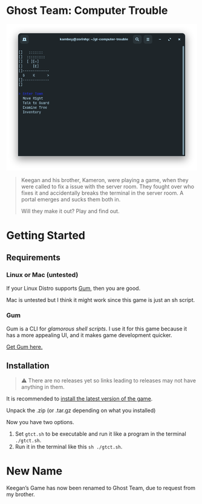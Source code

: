 # Ghost Team: Computer Trouble
![img](https://raw.githubusercontent.com/TheKamboy/gt-computer-trouble/master/assets/img/gtctpicture.png)

> Keegan and his brother, Kameron, were playing a game, when they were called to fix a issue with the server room.
> They fought over who fixes it and accidentally breaks the terminal in the server room.
> A portal emerges and sucks them both in.
> 
> Will they make it out? Play and find out.


# Getting Started


## Requirements


### Linux or Mac (untested)

If your Linux Distro supports [Gum](#orgb67c31c), then you are good.

Mac is untested but I think it might work since this game is just an sh script.


<a id="orgb67c31c"></a>

### Gum

Gum is a CLI for *glamorous shell scripts*. I use it for this game because it has a more appealing UI, and it makes game development quicker.

[Get Gum here.](https://github.com/charmbracelet/gum)


## Installation

> ⚠️ There are no releases yet so links leading to releases may not have anything in them.

It is recommended to [install the latest version of the game](https://github.com/TheKamboy/gt-computer-trouble/releases/latest).

Unpack the .zip (or .tar.gz depending on what you installed)

Now you have two options.

1.  Set `gtct.sh` to be executable and run it like a program in the terminal `./gtct.sh`.
2.  Run it in the terminal like this `sh ./gtct.sh`.


# New Name

Keegan&rsquo;s Game has now been renamed to Ghost Team, due to request from my brother.

